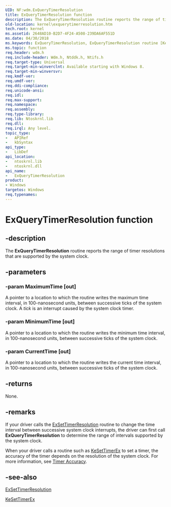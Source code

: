 ```yaml
---
UID: NF:wdm.ExQueryTimerResolution
title: ExQueryTimerResolution function
description: The ExQueryTimerResolution routine reports the range of timer resolutions that are supported by the system clock.
old-location: kernel\exquerytimerresolution.htm
tech.root: kernel
ms.assetid: 2648AD10-B2D7-4F24-A508-239DA6AF551D
ms.date: 04/30/2018
ms.keywords: ExQueryTimerResolution, ExQueryTimerResolution routine [Kernel-Mode Driver Architecture], kernel.exquerytimerresolution, wdm/ExQueryTimerResolution
ms.topic: function
req.header: wdm.h
req.include-header: Wdm.h, Ntddk.h, Ntifs.h
req.target-type: Universal
req.target-min-winverclnt: Available starting with Windows 8.
req.target-min-winversvr: 
req.kmdf-ver: 
req.umdf-ver: 
req.ddi-compliance: 
req.unicode-ansi: 
req.idl: 
req.max-support: 
req.namespace: 
req.assembly: 
req.type-library: 
req.lib: Ntoskrnl.lib
req.dll: 
req.irql: Any level.
topic_type:
-	APIRef
-	kbSyntax
api_type:
-	LibDef
api_location:
-	ntoskrnl.lib
-	ntoskrnl.dll
api_name:
-	ExQueryTimerResolution
product:
- Windows
targetos: Windows
req.typenames: 
---
```


# ExQueryTimerResolution function


## -description


The <b>ExQueryTimerResolution</b> routine reports the range of timer resolutions that are supported by the system clock.


## -parameters




### -param MaximumTime [out]

A pointer to a location to which the routine writes the maximum time interval, in 100-nanosecond units, between successive ticks of the system clock. A <i>tick</i> is an interrupt caused by the system clock timer.


### -param MinimumTime [out]

A pointer to a location to which the routine writes the minimum time interval, in 100-nanosecond units, between successive ticks of the system clock.


### -param CurrentTime [out]

A pointer to a location to which the routine writes the current time interval, in 100-nanosecond units, between successive ticks of the system clock.


## -returns



None.




## -remarks



If your driver calls the <a href="https://msdn.microsoft.com/library/windows/hardware/ff545614">ExSetTimerResolution</a> routine to change the time interval between successive system clock interrupts, the driver can first call <b>ExQueryTimerResolution</b> to determine the range of intervals supported by the system clock.

When your driver calls a routine such as <a href="https://msdn.microsoft.com/library/windows/hardware/ff553292">KeSetTimerEx</a> to set a timer, the accuracy of the timer depends on the resolution of the system clock. For more information, see <a href="https://msdn.microsoft.com/library/windows/hardware/jj602805">Timer Accuracy</a>.




## -see-also




<a href="https://msdn.microsoft.com/library/windows/hardware/ff545614">ExSetTimerResolution</a>



<a href="https://msdn.microsoft.com/library/windows/hardware/ff553292">KeSetTimerEx</a>
 

 


